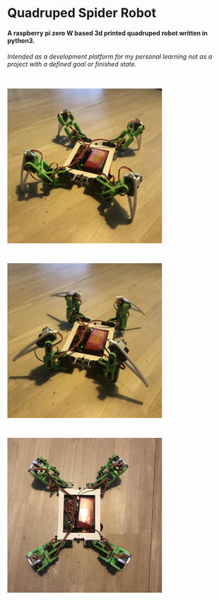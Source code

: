 # Quadruped Spider Robot

#### A raspberry pi zero W based 3d printed quadruped robot written in python3.
###### Intended as a development platform for my personal learning not as a project with a defined goal or finished state.

<img style="display: inline; margin: 1em auto;" src="/images/legs_down.JPG" width="350"></img>

<img style="display: inline; margin: 1em auto;" src="/images/legs_up.JPG" width="350"></img>

<img style="display: inline; margin: 1em auto;" src="/images/top_down.JPG" width="350"></img>
